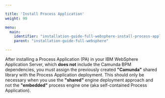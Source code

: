 ```yaml
---

title: 'Install Process Application'
weight: 90

menu:
  main:
    identifier: "installation-guide-full-websphere-install-process-application"
    parent: "installation-guide-full-websphere"

---
```


After installing a Process Application (PA) in your IBM WebSphere Application Server, which **does not** include the Camunda BPM dependencies,
you must assign the previously created **"Camunda"** shared library with the Process Application deployment.
This should only be necessary when you use the **"shared"** engine deployment approach and not the **"embedded"** process engine one (aka self-contained Process Application).